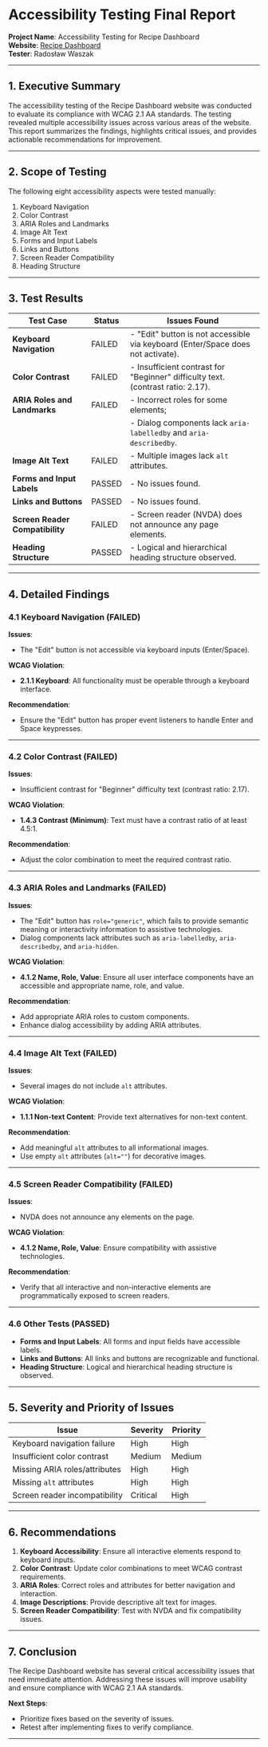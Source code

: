 # Accessibility Testing Final Report  

**Project Name**: Accessibility Testing for Recipe Dashboard  
**Website**: [Recipe Dashboard](https://broken-workshop.dequelabs.com/)    
**Tester**: Radosław Waszak  

---

## 1. Executive Summary  
The accessibility testing of the Recipe Dashboard website was conducted to evaluate its compliance with WCAG 2.1 AA standards. The testing revealed multiple accessibility issues across various areas of the website. This report summarizes the findings, highlights critical issues, and provides actionable recommendations for improvement.  

---

## 2. Scope of Testing  
The following eight accessibility aspects were tested manually:  
1. Keyboard Navigation  
2. Color Contrast  
3. ARIA Roles and Landmarks  
4. Image Alt Text  
5. Forms and Input Labels  
6. Links and Buttons  
7. Screen Reader Compatibility  
8. Heading Structure  

---

## 3. Test Results  

| **Test Case**               | **Status**  | **Issues Found**                                                                 |  
|-----------------------------|-------------|---------------------------------------------------------------------------------|  
| **Keyboard Navigation**      | FAILED      | - "Edit" button is not accessible via keyboard (Enter/Space does not activate). |  
| **Color Contrast**           | FAILED      | -  Insufficient contrast for "Beginner" difficulty text. (contrast ratio: 2.17).  |  
| **ARIA Roles and Landmarks** | FAILED      | - Incorrect roles for some elements;                                |  
|                             |             | - Dialog components lack `aria-labelledby` and `aria-describedby`.              |  
| **Image Alt Text**           | FAILED      | - Multiple images lack `alt` attributes.                                        |  
| **Forms and Input Labels**   | PASSED      | - No issues found.                                                              |  
| **Links and Buttons**        | PASSED      | - No issues found.                                                              |  
| **Screen Reader Compatibility** | FAILED  | - Screen reader (NVDA) does not announce any page elements.                     |  
| **Heading Structure**        | PASSED      | - Logical and hierarchical heading structure observed.                          |  

---

## 4. Detailed Findings  

### 4.1 Keyboard Navigation (FAILED)  

**Issues**:  
- The "Edit" button is not accessible via keyboard inputs (Enter/Space).  

**WCAG Violation**:  
- **2.1.1 Keyboard**: All functionality must be operable through a keyboard interface.  

**Recommendation**:  
- Ensure the "Edit" button has proper event listeners to handle Enter and Space keypresses.  

---

### 4.2 Color Contrast (FAILED)  

**Issues**:  
- Insufficient contrast for "Beginner" difficulty text (contrast ratio: 2.17).  

**WCAG Violation**:  
- **1.4.3 Contrast (Minimum)**: Text must have a contrast ratio of at least 4.5:1.  

**Recommendation**:  
- Adjust the color combination to meet the required contrast ratio.  

---

### 4.3 ARIA Roles and Landmarks (FAILED)  

**Issues**:  
- The "Edit" button has `role="generic"`, which fails to provide semantic meaning or interactivity information to assistive technologies. 
- Dialog components lack attributes such as `aria-labelledby`, `aria-describedby`, and `aria-hidden`.  

**WCAG Violation**:  
- **4.1.2 Name, Role, Value**: Ensure all user interface components have an accessible and appropriate name, role, and value.  

**Recommendation**:  
- Add appropriate ARIA roles to custom components.  
- Enhance dialog accessibility by adding ARIA attributes.  

---

### 4.4 Image Alt Text (FAILED)  

**Issues**:  
- Several images do not include `alt` attributes.  

**WCAG Violation**:  
- **1.1.1 Non-text Content**: Provide text alternatives for non-text content.  

**Recommendation**:  
- Add meaningful `alt` attributes to all informational images.  
- Use empty `alt` attributes (`alt=""`) for decorative images.  

---

### 4.5 Screen Reader Compatibility (FAILED)  

**Issues**:  
- NVDA does not announce any elements on the page.  

**WCAG Violation**:  
- **4.1.2 Name, Role, Value**: Ensure compatibility with assistive technologies.  

**Recommendation**:  
- Verify that all interactive and non-interactive elements are programmatically exposed to screen readers.  

---

### 4.6 Other Tests (PASSED)  

- **Forms and Input Labels**: All forms and input fields have accessible labels.  
- **Links and Buttons**: All links and buttons are recognizable and functional.  
- **Heading Structure**: Logical and hierarchical heading structure is observed.  

---

## 5. Severity and Priority of Issues  

| **Issue**                    | **Severity** | **Priority** |  
|------------------------------|--------------|--------------|  
| Keyboard navigation failure   | High         | High         |  
| Insufficient color contrast   | Medium       | Medium       |  
| Missing ARIA roles/attributes | High         | High         |  
| Missing `alt` attributes      | High         | High         |  
| Screen reader incompatibility | Critical     | High         |  

---

## 6. Recommendations  

1. **Keyboard Accessibility**: Ensure all interactive elements respond to keyboard inputs.  
2. **Color Contrast**: Update color combinations to meet WCAG contrast requirements.  
3. **ARIA Roles**: Correct roles and attributes for better navigation and interaction.  
4. **Image Descriptions**: Provide descriptive alt text for images.  
5. **Screen Reader Compatibility**: Test with NVDA and fix compatibility issues.  

---

## 7. Conclusion  
The Recipe Dashboard website has several critical accessibility issues that need immediate attention. Addressing these issues will improve usability and ensure compliance with WCAG 2.1 AA standards.  

**Next Steps**:  
- Prioritize fixes based on the severity of issues.  
- Retest after implementing fixes to verify compliance.  

---
